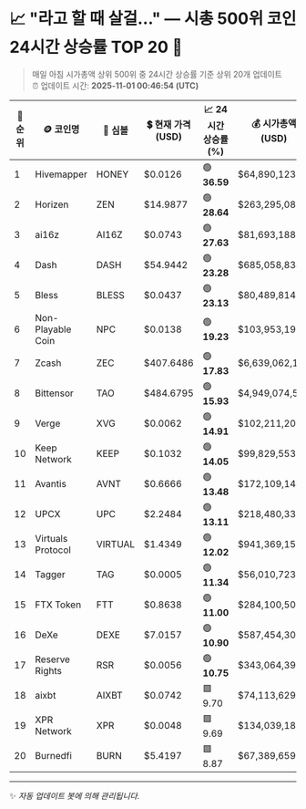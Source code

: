 
# 📈 "라고 할 때 살걸..." — 시총 500위 코인 24시간 상승률 TOP 20 🚀

> 매일 아침 시가총액 상위 500위 중 24시간 상승률 기준 상위 20개 업데이트  
> ⏰ 업데이트 시간: **2025-11-01 00:46:54 (UTC)**

| 🔢 순위 | 🪙 코인명 | 🔣 심볼 | 💲 현재 가격 (USD) | 📈 24시간 상승률 (%) | 💰 시가총액 (USD) | 🔄 24시간 거래량 (USD) | 🔢 유통 공급량 |
|--------|----------|--------|-------------------|--------------------|--------------------|-----------------------|-------------------|
| 1 | Hivemapper | HONEY | $0.0126 | 🟢 **36.59** | $64,890,123 | $13,646,940 | 5,143,672,637 |
| 2 | Horizen | ZEN | $14.9877 | 🟢 **28.64** | $263,295,089 | $134,767,370 | 17,567,368 |
| 3 | ai16z | AI16Z | $0.0743 | 🟢 **27.63** | $81,693,188 | $204,374,995 | 1,099,990,663 |
| 4 | Dash | DASH | $54.9442 | 🟢 **23.28** | $685,058,834 | $192,964,512 | 12,468,256 |
| 5 | Bless | BLESS | $0.0437 | 🟢 **23.13** | $80,489,814 | $25,068,414 | 1,841,666,194 |
| 6 | Non-Playable Coin | NPC | $0.0138 | 🟢 **19.23** | $103,953,193 | $9,549,372 | 7,522,745,513 |
| 7 | Zcash | ZEC | $407.6486 | 🟢 **17.83** | $6,639,062,113 | $1,433,460,280 | 16,286,239 |
| 8 | Bittensor | TAO | $484.6795 | 🟢 **15.93** | $4,949,074,597 | $765,970,952 | 10,211,026 |
| 9 | Verge | XVG | $0.0062 | 🟢 **14.91** | $102,211,202 | $9,682,242 | 16,521,951,236 |
| 10 | Keep Network | KEEP | $0.1032 | 🟢 **14.05** | $99,829,553 | $11,305 | 967,787,054 |
| 11 | Avantis | AVNT | $0.6666 | 🟢 **13.48** | $172,109,144 | $178,872,906 | 258,205,903 |
| 12 | UPCX | UPC | $2.2484 | 🟢 **13.11** | $218,480,332 | $889,614 | 97,170,080 |
| 13 | Virtuals Protocol | VIRTUAL | $1.4349 | 🟢 **12.02** | $941,369,159 | $454,043,841 | 656,070,142 |
| 14 | Tagger | TAG | $0.0005 | 🟢 **11.34** | $56,010,723 | $10,240,275 | 108,404,572,594 |
| 15 | FTX Token | FTT | $0.8638 | 🟢 **11.00** | $284,100,506 | $17,447,177 | 328,895,104 |
| 16 | DeXe | DEXE | $7.0157 | 🟢 **10.90** | $587,454,306 | $17,493,018 | 83,733,650 |
| 17 | Reserve Rights | RSR | $0.0056 | 🟢 **10.75** | $343,064,395 | $30,169,315 | 60,913,228,959 |
| 18 | aixbt | AIXBT | $0.0742 | 🟩 9.70 | $74,113,629 | $86,020,622 | 998,437,703 |
| 19 | XPR Network | XPR | $0.0048 | 🟩 9.69 | $134,039,186 | $7,482,406 | 28,166,842,608 |
| 20 | Burnedfi | BURN | $5.4197 | 🟩 8.87 | $67,389,659 | $1,033,931 | 12,434,291 |

---

✨ *자동 업데이트 봇에 의해 관리됩니다.*
